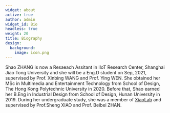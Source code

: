 ```yaml
---
widget: about
active: true
author: admin
widget_id: Bio
headless: true
weight: 20
title: Biography
design:
  background:
    image: icon.png
---
```

Shao ZHANG is now a Resaeach Assitant in IIoT Research Center, Shanghai Jiao Tong University and she will be a Eng.D student on Sep, 2021, supervised by Prof. Xinbing WANG and Prof. Ying WEN. She obtained her MSc in Multimedia and Entertainment Technology from School of Design, The Hong Kong Polytechnic University in 2020. Before that, Shao earned her B.Eng in Industrial Design from School of Design, Hunan University in 2019. During her undergraduate study, she was a member of [XiaoLab](xiaolab.net) and supervised by Prof.Sheng XIAO and Prof. Beibei ZHAN.